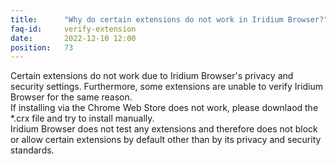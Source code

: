 ```yaml
---
title:		"Why do certain extensions do not work in Iridium Browser?"
faq-id:		verify-extension
date:		2022-12-10 12:00
position:	73
---
```

Certain extensions do not work due to Iridium Browser's privacy and security settings. Furthermore, some extensions 
are unable to verify Iridium Browser for the same reason.   
If installing via the Chrome Web Store does not work, please downlaod the *.crx file and try to install manually.   
Iridium Browser does not test any extensions and therefore does not block or allow certain extensions by default 
other than by its privacy and security standards.

